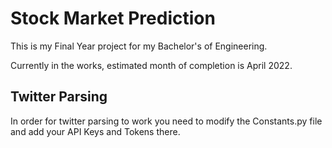 # Stock Market Prediction

This is my Final Year project for my Bachelor's of Engineering.

Currently in the works, estimated month of completion is April 2022.

## Twitter Parsing

In order for twitter parsing to work you need to modify the Constants.py file and add your API Keys and Tokens there.
